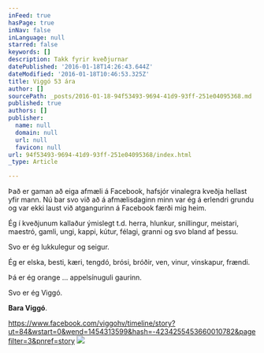 ```yaml
---
inFeed: true
hasPage: true
inNav: false
inLanguage: null
starred: false
keywords: []
description: Takk fyrir kveðjurnar
datePublished: '2016-01-18T14:26:43.644Z'
dateModified: '2016-01-18T10:46:53.325Z'
title: Viggó 53 ára
author: []
sourcePath: _posts/2016-01-18-94f53493-9694-41d9-93ff-251e04095368.md
published: true
authors: []
publisher:
  name: null
  domain: null
  url: null
  favicon: null
url: 94f53493-9694-41d9-93ff-251e04095368/index.html
_type: Article

---
```

Það er gaman að eiga afmæli á Facebook, hafsjór vinalegra kveðja hellast yfir mann. Nú bar svo við að á afmælisdaginn minn var ég á erlendri grundu og var ekki laust við atgangurinn á Facebook færði mig heim.

Ég í kveðjunum kallaður ýmislegt t.d. herra, hlunkur, snillingur, meistari, maestró, gamli, ungi, kappi, kútur, félagi, granni og svo bland af þessu.

Svo er ég lukkulegur og seigur.

Ég er elska, besti, kæri, tengdó, brósi, bróðir, ven, vinur, vinskapur, frændi.

Þá er ég orange ... appelsínuguli gaurinn.

Svo er ég Viggó. 

**Bara Viggó**. 

https://www.facebook.com/viggohv/timeline/story?ut=84&wstart=0&wend=1454313599&hash=-4234255453660010782&pagefilter=3&pnref=story
![](https://the-grid-user-content.s3-us-west-2.amazonaws.com/4d640dbd-6018-4ebd-8eda-c0841bac2e81.jpg)